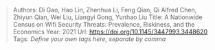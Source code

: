 > Authors: Di Gao, Hao Lin, Zhenhua Li, Feng Qian, Qi Alfred Chen, Zhiyun Qian, Wei Liu, Liangyi Gong, Yunhao Liu
> Title: A Nationwide Census on Wifi Security Threats: Prevalence, Riskiness, and the Economics
> Year: 2021
> Url: https://doi.org/10.1145/3447993.3448620
> Tags: *Define your own tags here, separate by comma*